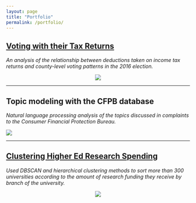 ```yaml
---
layout: page
title: "Portfolio"
permalink: /portfolio/
---
```

## [Voting with their Tax Returns](/tax_votes)   
*An analysis of the relationship between deductions taken on income tax returns and county-level voting patterns in the 2016 election.*    

<p align="center">
  <img src="../images/agi_pp_vs_clinton.png"></p>

----

## Topic modeling with the CFPB database
*Natural language processing analysis of the topics discussed in complaints to the Consumer Financial Protection Bureau.*

<span align="center">
  <img src="../images/all_complaints_line.png">
</span>

---
## [Clustering Higher Ed Research Spending](http://nbviewer.jupyter.org/github/austinbrian/DSI-labs/blob/master/Higher%20Ed%20R%26D%20Analysis.ipynb)
*Used DBSCAN and hierarchical clustering methods to sort more than 300 universities according to the amount of research funding they receive by branch of the university.*    

<p align="center">
<img src="../images/psy_lifsci_clustered.png">
</p>
